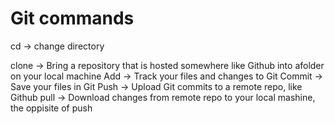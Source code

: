 # Git commands
cd -> change directory

clone -> Bring a repository that is hosted somewhere like Github into afolder on your local machine 
Add -> Track your files and changes to Git
Commit -> Save your files in Git 
Push -> Upload Git commits to a remote repo, like Github
pull -> Download changes from remote repo to your local mashine, the oppisite of push 
